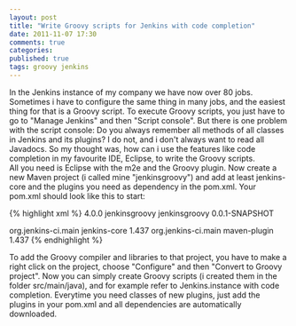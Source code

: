```yaml
---
layout: post
title: "Write Groovy scripts for Jenkins with code completion"
date: 2011-11-07 17:30
comments: true
categories:
published: true
tags: groovy jenkins
---
```


In the Jenkins instance of my company we have now over 80 jobs. Sometimes i have to configure the same thing in many jobs, and the easiest thing for that is a Groovy script.
To execute Groovy scripts, you just have to go to "Manage Jenkins" and then "Script console". But there is one problem with the script console: Do you always remember all methods of all classes in Jenkins and its plugins? I do not, and i don't always want to read all Javadocs. So my thought was, how can i use the features like code completion in my favourite IDE, Eclipse, to write the Groovy scripts.  
All you need is Eclipse with the m2e and the Groovy plugin. Now create a new Maven project (i called mine "jenkinsgroovy") and add at least jenkins-core and the plugins you need as dependency in the pom.xml. Your pom.xml should look like this to start:

{% highlight xml %}
<project xmlns="http://maven.apache.org/POM/4.0.0" xmlns:xsi="http://www.w3.org/2001/XMLSchema-instance"
 xsi:schemaLocation="http://maven.apache.org/POM/4.0.0 http://maven.apache.org/xsd/maven-4.0.0.xsd">
 <modelVersion>4.0.0</modelVersion>
 <groupId>jenkinsgroovy</groupId>
 <artifactId>jenkinsgroovy</artifactId>
 <version>0.0.1-SNAPSHOT</version>

 <dependencies>
  <dependency>
   <groupId>org.jenkins-ci.main</groupId>
   <artifactId>jenkins-core</artifactId>
   <version>1.437</version>
  </dependency>
  <dependency>
   <groupId>org.jenkins-ci.main</groupId>
   <artifactId>maven-plugin</artifactId>
   <version>1.437</version>
  </dependency>
 </dependencies>
</project>
{% endhighlight %}

To add the Groovy compiler and libraries to that project, you have to make a right click on the project, choose "Configure" and then "Convert to Groovy project". Now you can simply create Groovy scripts (i created them in the folder src/main/java), and for example refer to Jenkins.instance with code completion.
Everytime you need classes of new plugins, just add the plugins in your pom.xml and all dependencies are automatically downloaded.
